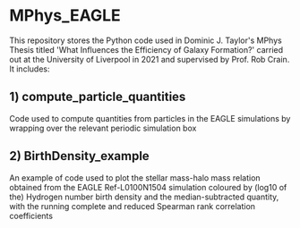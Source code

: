 # MPhys_EAGLE

This repository stores the Python code used in Dominic J. Taylor's MPhys Thesis titled 'What Influences the Efficiency of Galaxy Formation?' carried out at the University of Liverpool in 2021 and supervised by Prof. Rob Crain. It includes:

## 1) compute_particle_quantities
Code used to compute quantities from particles in the EAGLE simulations by wrapping over the relevant periodic simulation box

## 2) BirthDensity_example
An example of code used to plot the stellar mass-halo mass relation obtained from the EAGLE Ref-L0100N1504 simulation coloured by (log10 of the) Hydrogen number birth density and the median-subtracted quantity, with the running complete and reduced Spearman rank correlation coefficients
